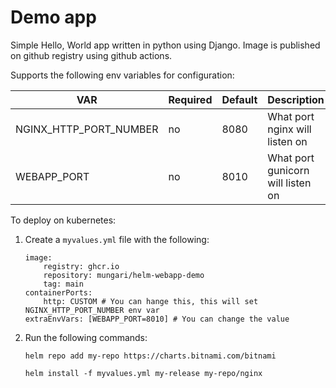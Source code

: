 # Demo app

Simple Hello, World app written in python using Django. Image is published on github registry using github actions.

Supports the following env variables for configuration:

| VAR | Required | Default            | Description|
|----------|----------|------------------------|---|
| NGINX_HTTP_PORT_NUMBER  | no      | 8080 | What port nginx will listen on |
| WEBAPP_PORT | no | 8010 | What port gunicorn will listen on |


To deploy on kubernetes:
1. Create a ``myvalues.yml`` file with the following:
    ```
    image:
        registry: ghcr.io
        repository: mungari/helm-webapp-demo
        tag: main
    containerPorts:
        http: CUSTOM # You can hange this, this will set NGINX_HTTP_PORT_NUMBER env var
    extraEnvVars: [WEBAPP_PORT=8010] # You can change the value 
    ```
3. Run the following commands:
   ```
   helm repo add my-repo https://charts.bitnami.com/bitnami

   helm install -f myvalues.yml my-release my-repo/nginx
   ```